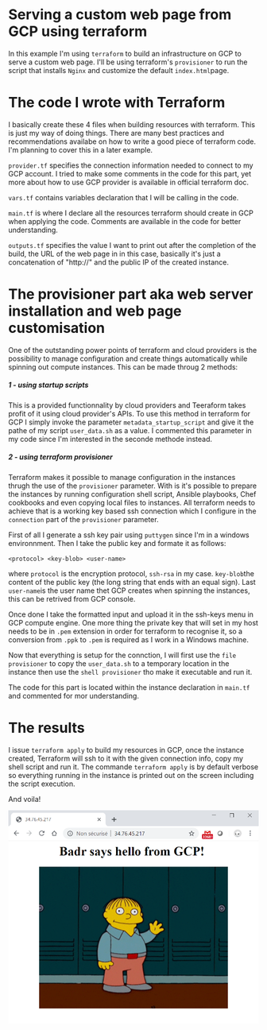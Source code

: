 # Serving a custom web page from GCP using terraform

In this example I'm using `terraform` to build an infrastructure on GCP to serve a custom web page.
I'll be using terraform's `provisioner` to run the script that installs `Nginx` and customize the default `index.html`page.

# The code I wrote with Terraform 

I basically create these 4 files when building resources with terraform. This is just my way of doing things. There are many best practices and recommendations availabe on how to write a good piece of terraform code. I'm planning to cover this in a later example.

`provider.tf` specifies the connection information needed to connect to my GCP account. I tried to make some comments in the code for this part, yet more about how to use GCP provider is available in official terraform doc.

`vars.tf` contains variables declaration that I will be calling in the code.

`main.tf` is where I declare all the resources terraform should create in GCP when applying the code. Comments are available in the code for better understanding.

`outputs.tf` specifies the value I want to print out after the completion of the build, the URL of the web page in in this case, basically it's just a concatenation of "http://" and the public IP of the created instance.

# The provisioner part aka web server installation and web page customisation

One of the outstanding power points of terraform and cloud providers is the possibility to manage configuration and create things automatically while spinning out compute instances. This can be made throug 2 methods: 

##### 1 - using startup scripts 

This is a provided functionnality by cloud providers and Teeraform takes profit of it using cloud provider's APIs. To use this method in terraform for GCP I simply invoke the parameter `metadata_startup_script` and give it the pathe of my script `user_data.sh` as a value. I commented this parameter in my code since I'm interested in the seconde methode instead. 

##### 2 - using terraform provisioner

Terraform makes it possible to manage configuration in the instances thrugh the use of the `provisioner` parameter. With is it's possible to prepare the instances by running configuration shell script, Ansible playbooks, Chef cookbooks and even copying local files to instances. All terraform needs to achieve that is a working key based ssh connection which I configure in the `connection` part of the `provisioner` parameter.

First of all I generate a ssh key pair using `puttygen` since I'm in a windows environnment. Then I take the public key and formate it as follows:
```
<protocol> <key-blob> <user-name>
```
where `protocol` is the encryption protocol, `ssh-rsa` in my case. `key-blob`the content of the public key (the long string that ends with an equal sign). Last `user-name`is the user name thet GCP creates when spinning the instances, this can be retrived from GCP console.

Once done I take the formatted input and upload it in the ssh-keys menu in GCP compute engine. One more thing the private key that will set in my host needs to be in `.pem` extension in order for terraform to recognise it, so a conversion from `.ppk` to `.pem` is required as I work in a Windows machine.

Now that everything is setup for the connction, I will first use the `file provisioner` to copy the `user_data.sh` to a temporary location in the instance then use the `shell provisioner` tho make it executable and run it.

The code for this part is located within the instance declaration in `main.tf` and commented for mor understanding. 

# The results

I issue `terraform apply` to build my resources in GCP, once the instance created, Terraform will ssh to it with the given connection info, copy my shell script and run it. The commande `terraform apply` is by default verbose so everything running in the instance is printed out on the screen including the script execution.

And voila!

![screenshot](Capture-GCP.PNG)

